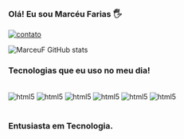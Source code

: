 ### Olá! Eu sou Marcéu Farias 🖐️


[![contato](https://img.shields.io/badge/LinkedIn-0077B5?style=for-the-badge&logo=linkedin&logoColor=white)](https://www.linkedin.com/in/marceufarias/)

![MarceuF GitHub stats](https://github-readme-stats.vercel.app/api?username=marceuf&show_icons=true&theme=dracula)

### Tecnologias que eu uso no meu dia!

<div style="display: inline_block"><br/>
    <img alain="center" alt="html5"src="https://img.shields.io/badge/HTML5-E34F26?style=for-the-badge&logo=html5&logoColor=white"/>
<img alain="center" alt="html5"src="https://img.shields.io/badge/CSS3-1572B6?style=for-the-badge&logo=css3&logoColor=white"/>
    <img alain="center" alt="html5"src="https://img.shields.io/badge/Python-14354C?style=for-the-badge&logo=python&logoColor=white"/>
    <img alain="center" alt="html5"src="https://img.shields.io/badge/PHP-777BB4?style=for-the-badge&logo=php&logoColor=white"/>
    <img alain="center" alt="html5"src="https://img.shields.io/badge/Amazon_AWS-232F3E?style=for-the-badge&logo=amazon-aws&logoColor=white"/>
    <img alain="center" alt="html5"src="https://img.shields.io/badge/Ubuntu-E95420?style=for-the-badge&logo=ubuntu&logoColor=white"/>
</div><br/>

### Entusiasta em Tecnologia.
